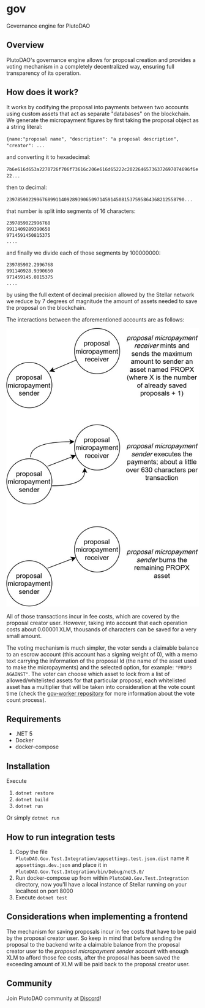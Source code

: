 # gov

Governance engine for PlutoDAO

## Overview

PlutoDAO's governance engine allows for proposal creation and provides a voting mechanism in a completely decentralized way, ensuring full transparency of its operation.

## How does it work?

It works by codifying the proposal into payments between two accounts using custom assets that act as separate "databases" on the blockchain. We generate the micropayment figures by first taking the proposal object as a string literal:

`{name:"proposal name", "description": "a proposal description", "creator": ... `

and converting it to hexadecimal:

`7b6e616d653a2270726f706f73616c206e616d65222c20226465736372697074696f6e22...`

then to decimal:

`23978590229967689911409289390650971459145081537595864368212558790...`

that number is split into segments of 16 characters:

```
2397859022996768
9911409289390650
9714591450815375
....
```

and finally we divide each of those segments by 100000000:

```
239785902.2996768
991140928.9390650
971459145.0815375
....
```

by using the full extent of decimal precision allowed by the Stellar network we reduce by 7 degrees of magnitude the amount of assets needed to save the proposal on the blockchain.

The interactions between the aforementioned accounts are as follows:

![Account interactions](gov.jpg)

All of those transactions incur in fee costs, which are covered by the proposal creator user. However, taking into account that each operation costs about 0.00001 XLM, thousands of characters can be saved for a very small amount.

The voting mechanism is much simpler, the voter sends a claimable balance to an escrow account (this account has a signing weight of 0), with a memo text carrying the information of the proposal Id (the name of the asset used to make the micropayments) and the selected option, for example: `"PROP3 AGAINST"`. The voter can choose which asset to lock from a list of allowed/whitelisted assets for that particular proposal, each whitelisted asset has a multiplier that will be taken into consideration at the vote count time (check the [gov-worker repository](https://github.com/PlutoDAO/gov-worker) for more information about the vote count process).

## Requirements
* .NET 5
* Docker
* docker-compose

## Installation

Execute

1. `dotnet restore`
2. `dotnet build`
3. `dotnet run`

Or simply `dotnet run`

## How to run integration tests
1) Copy the file `PlutoDAO.Gov.Test.Integration/appsettings.test.json.dist` name it `appsettings.dev.json` and place it in `PlutoDAO.Gov.Test.Integration/bin/Debug/net5.0/`
2) Run docker-compose up from within `PlutoDAO.Gov.Test.Integration` directory, now you'll have a local instance of Stellar running on your localhost on port 8000
3) Execute `dotnet test`

## Considerations when implementing a frontend
The mechanism for saving proposals incur in fee costs that have to be paid by the proposal creator user. So keep in mind that before sending the proposal to the backend write a claimable balance from the proposal creator user to the _proposal micropayment sender_ account with enough XLM to afford those fee costs, after the proposal has been saved the exceeding amount of XLM will be paid back to the proposal creator user.

## Community
Join PlutoDAO community at [Discord](https://discord.gg/xvDPZ3ZY6d)!

